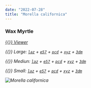 ```yaml
---
date: "2022-07-28"
title: "Morella californica"
---
```


### Wax Myrtle

[{{<i class="fas fa-braille">}} Viewer](https://xyz.cct.lsu.edu/data/cloud-forest/morella-californica-01/morella-californica-01.html "Morella californica viewer")

{{<i class="ms ms-database">}} Large:
[``laz``](https://xyz.cct.lsu.edu/data/cloud-forest/morella-californica-01/morella-californica-01-l.laz "Morella californica LAZ")
+ 
[``e57``](https://xyz.cct.lsu.edu/data/cloud-forest/morella-californica-01/morella-californica-01-l.e57 "Morella californica E57")
+ 
[``pcd``](https://xyz.cct.lsu.edu/data/cloud-forest/morella-californica-01/morella-californica-01-l.pcd "Morella californica PCD")
+ 
[``xyz``](https://xyz.cct.lsu.edu/data/cloud-forest/morella-californica-01/morella-californica-01-l.xyz "Morella californica XYZ")
+ 
[``3dm``](https://xyz.cct.lsu.edu/data/cloud-forest/morella-californica-01/morella-californica-01-l.3dm "Morella californica 3DM")

{{<i class="ms ms-database">}} Mediun:
[``laz``](https://xyz.cct.lsu.edu/data/cloud-forest/morella-californica-01/morella-californica-01-m.laz "Morella californica LAZ")
+ 
[``e57``](https://xyz.cct.lsu.edu/data/cloud-forest/morella-californica-01/morella-californica-01-m.e57 "Morella californica E57")
+ 
[``pcd``](https://xyz.cct.lsu.edu/data/cloud-forest/morella-californica-01/morella-californica-01-m.pcd "Morella californica PCD")
+ 
[``xyz``](https://xyz.cct.lsu.edu/data/cloud-forest/morella-californica-01/morella-californica-01-m.xyz "Morella californica XYZ")
+ 
[``3dm``](https://xyz.cct.lsu.edu/data/cloud-forest/morella-californica-01/morella-californica-01-m.3dm "Morella californica 3DM")

{{<i class="ms ms-database">}} Small:
[``laz``](https://xyz.cct.lsu.edu/data/cloud-forest/morella-californica-01/morella-californica-01-s.laz "Morella californica LAZ")
+ 
[``e57``](https://xyz.cct.lsu.edu/data/cloud-forest/morella-californica-01/morella-californica-01-s.e57 "Morella californica E57")
+ 
[``pcd``](https://xyz.cct.lsu.edu/data/cloud-forest/morella-californica-01/morella-californica-01-s.pcd "Morella californica PCD")
+ 
[``xyz``](https://xyz.cct.lsu.edu/data/cloud-forest/morella-californica-01/morella-californica-01-s.xyz "Morella californica XYZ")
+ 
[``3dm``](https://xyz.cct.lsu.edu/data/cloud-forest/morella-californica-01/morella-californica-01-s.3dm "Morella californica 3DM")

![Morella californica](../morella-californica-01.png)
